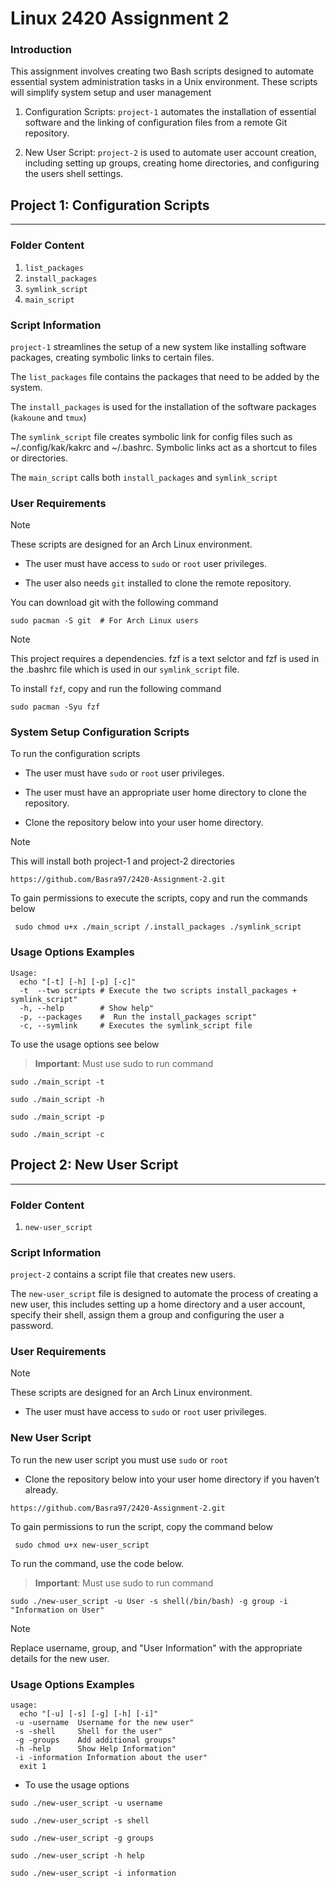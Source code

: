 # Linux 2420 Assignment 2

### Introduction

This assignment involves creating two Bash scripts designed to automate essential system administration tasks in a Unix environment. These scripts will simplify system setup and user management

1. Configuration Scripts: `project-1` automates the installation of essential software and the linking of configuration files from a remote Git repository.

2.  New User Script: `project-2` is used to automate user account creation, including setting up groups, creating home directories, and configuring the users shell settings.

## Project 1: Configuration Scripts

---

### Folder Content

1. `list_packages`
2. `install_packages`
3. `symlink_script`
4. `main_script`


### Script Information

`project-1` streamlines the setup of a new system like installing software packages, creating symbolic links to certain files.

The `list_packages` file contains the packages that need to be added by the system.

The `install_packages` is used for the installation of the software packages (`kakoune` and `tmux`)

The `symlink_script` file creates symbolic link for config files such as ~/.config/kak/kakrc and ~/.bashrc. Symbolic links act as a shortcut to files or directories. 

The `main_script` calls both `install_packages` and `symlink_script` 

### User Requirements 

>[!NOTE]
These scripts are designed for an Arch Linux environment.

* The user must have access to `sudo` or `root` user privileges.

* The user also needs `git` installed to clone the remote repository.

You can download git with the following command

```
sudo pacman -S git  # For Arch Linux users

```

>[!NOTE]
 This project requires a dependencies.
 fzf is a text selctor and fzf is used in the .bashrc file  which is used in our `symlink_script` file.


To install `fzf`, copy and run the following command


  ``` 
  sudo pacman -Syu fzf
  ```


### System Setup Configuration Scripts

To run the configuration scripts

* The user must have `sudo` or `root` user privileges.

* The user must have an appropriate user home directory to clone the repository. 

* Clone the repository below into your user home directory.

>[!NOTE]
This will install both project-1 and project-2 directories

```
https://github.com/Basra97/2420-Assignment-2.git

```
To gain permissions to execute the scripts, copy and run the commands below

```
 sudo chmod u+x ./main_script /.install_packages ./symlink_script
```
### Usage Options Examples

```
Usage: 
  echo "[-t] [-h] [-p] [-c]"
  -t  --two scripts # Execute the two scripts install_packages + symlink_script"
  -h, --help        # Show help"
  -p, --packages    #  Run the install_packages script"
  -c, --symlink     # Executes the symlink_script file
```

To use the usage options see below

> **Important**: Must use sudo to run command

```
sudo ./main_script -t
```
```
sudo ./main_script -h
```
```
sudo ./main_script -p
```
```
sudo ./main_script -c
```

## Project 2: New User Script

---

### Folder Content

1. `new-user_script`

### Script Information

`project-2` contains a script file that creates new users. 

The  `new-user_script` file is designed to automate the process of creating a new user, this includes setting up a home directory and a user account, specify their shell, assign them a group and configuring the user a password. 

### User Requirements 

>[!NOTE]
These scripts are designed for an Arch Linux environment.

- The user must have access to `sudo` or `root` user privileges.

### New User Script 

To run the new user script you must use `sudo` or `root`

* Clone the repository below into your user home directory if you haven’t already.

```
https://github.com/Basra97/2420-Assignment-2.git

```
To gain permissions to run the script, copy the command below

```
 sudo chmod u+x new-user_script
```

To run the command, use the code below. 

> **Important**: Must use sudo to run command


``` 
sudo ./new-user_script -u User -s shell(/bin/bash) -g group -i "Information on User"
``` 
>[!NOTE]
 Replace username, group, and "User Information" with the appropriate details for the new user.

### Usage Options Examples

```
usage:
  echo "[-u] [-s] [-g] [-h] [-i]"
 -u -username  Username for the new user"
 -s -shell     Shell for the user"
 -g -groups    Add additional groups"
 -h -help      Show Help Information"
 -i -information Information about the user"
  exit 1
```


* To use the usage options


```sudo ./new-user_script -u username```

```sudo ./new-user_script -s shell```

```sudo ./new-user_script -g groups```

```sudo ./new-user_script -h help```

```sudo ./new-user_script -i information```






















